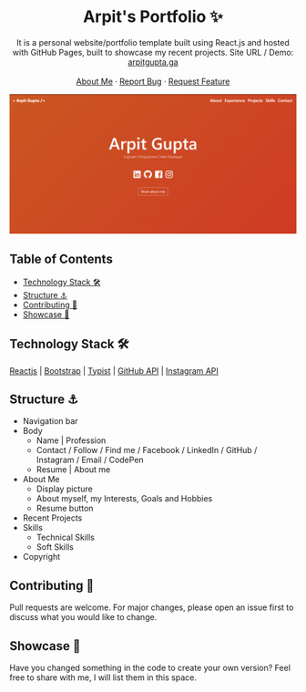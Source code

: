 <p align="center">
  <h1 align="center">Arpit's Portfolio ✨</h1>
  <p align="center">
    It is a personal website/portfolio template built using React.js and hosted with GitHub Pages, built to showcase my recent projects. Site URL / Demo: 
    <a href="https://arpitgupta.ga">arpitgupta.ga</a>
    <br />
    <br />
    <a href="https://arpitgupta.ga/#aboutme">About Me</a>
    ·
    <a href="https://github.com/acearpit/arpit_gupta/issues">Report Bug</a>
    ·
    <a href="https://github.com/acearpit/arpit_gupta/issues">Request Feature</a>
  </p>
</p>

[![Site preview](/public/social-image.png)](https://github.com/acearpit/arpit_gupta/)

## Table of Contents

- [Technology Stack 🛠️](#technology-stack-)
- [Structure ⚓](#structure-)
- [Contributing 🙌](#contributing-)
- [Showcase 🚀](#showcase-)

## Technology Stack 🛠️

[Reactjs](https://reactjs.org/)
| [Bootstrap](https://getbootstrap.com/)
| [Typist](https://github.com/jstejada/react-typist)
| [GitHub API](https://developer.github.com/v3/repos/)
| [Instagram API](https://www.instagram.com/developer/embedding/)

## Structure ⚓

- Navigation bar
- Body
  - Name | Profession
  - Contact / Follow / Find me / Facebook / LinkedIn / GitHub / Instagram / Email / CodePen
  - Resume | About me
- About Me
  - Display picture
  - About myself, my Interests, Goals and Hobbies
  - Resume button
- Recent Projects
- Skills
  - Technical Skills
  - Soft Skills
- Copyright

## Contributing 🙌

Pull requests are welcome. For major changes, please open an issue first to discuss what you would like to change.

## Showcase 🚀

Have you changed something in the code to create your own version? Feel free to share with me, I will list them in this space.
